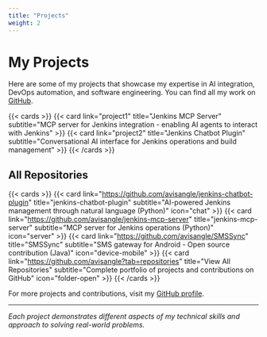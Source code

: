 ```yaml
---
title: "Projects"
weight: 2
---
```


# My Projects

Here are some of my projects that showcase my expertise in AI integration, DevOps automation, and software engineering. You can find all my work on [GitHub](https://github.com/avisangle).

{{< cards >}}
{{< card link="project1" title="Jenkins MCP Server" subtitle="MCP server for Jenkins integration - enabling AI agents to interact with Jenkins" >}}
{{< card link="project2" title="Jenkins Chatbot Plugin" subtitle="Conversational AI interface for Jenkins operations and build management" >}}
{{< /cards >}}

## All Repositories

{{< cards >}}
{{< card link="https://github.com/avisangle/jenkins-chatbot-plugin" title="jenkins-chatbot-plugin" subtitle="AI-powered Jenkins management through natural language (Python)" icon="chat" >}}
{{< card link="https://github.com/avisangle/jenkins-mcp-server" title="jenkins-mcp-server" subtitle="MCP server for Jenkins operations (Python)" icon="server" >}}
{{< card link="https://github.com/avisangle/SMSSync" title="SMSSync" subtitle="SMS gateway for Android - Open source contribution (Java)" icon="device-mobile" >}}
{{< card link="https://github.com/avisangle?tab=repositories" title="View All Repositories" subtitle="Complete portfolio of projects and contributions on GitHub" icon="folder-open" >}}
{{< /cards >}}

For more projects and contributions, visit my [GitHub profile](https://github.com/avisangle).

---

*Each project demonstrates different aspects of my technical skills and approach to solving real-world problems.*